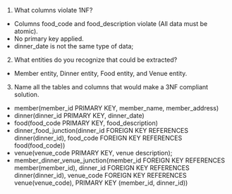 1. What columns violate 1NF?
- Columns food_code and food_description violate (All data must be atomic).
- No primary key applied.
- dinner_date is not the same type of data;

2. What entities do you recognize that could be extracted?
- Member entity, Dinner entity, Food entity, and Venue entity.

3. Name all the tables and columns that would make a 3NF compliant solution.
- member(member_id PRIMARY KEY, member_name, member_address)
- dinner(dinner_id PRIMARY KEY, dinner_date)
- food(food_code PRIMARY KEY, food_description)
- dinner_food_junction(dinner_id FOREIGN KEY REFERENCES dinner(dinner_id), food_code FOREIGN KEY REFERENCES food(food_code))
- venue(venue_code PRIMARY KEY, venue description);
- member_dinner_venue_junction(member_id FOREIGN KEY REFERENCES member(member_id), dinner_id FOREIGN KEY REFERENCES dinner(dinner_id), venue_code FOREIGN KEY REFERENCES venue(venue_code), PRIMARY KEY (member_id, dinner_id))